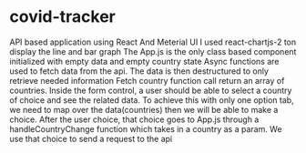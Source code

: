 # covid-tracker
API based application using React And Meterial UI
I used react-chartjs-2 ton display the line and bar graph
The App.js is the only class based component initialized with empty data and empty country state
Async functions are used to fetch data from the api.
The data is then destructured to only retrieve needed information
Fetch country function call return an array of countries. 
Inside the form control, a user should be able to select a country of choice and see the related data.
To achieve this with only one option tab, we need to map over the data(countries) then we will be able to make a choice. 
After the user choice, that choice goes to App.js through a handleCountryChange function which takes in a country as a param. 
We use that choice to send a request to the api
